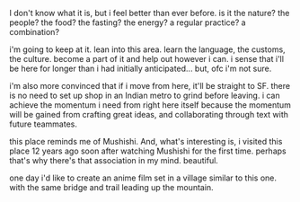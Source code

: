 I don't know what it is, but i feel better than ever before. is it the nature? the people? the food? the fasting? the energy? a regular practice? a combination?

i'm going to keep at it. lean into this area. learn the language, the customs, the culture. become a part of it and help out however i can. i sense that i'll be here for longer than i had initially anticipated... but, ofc i'm not sure.

i'm also more convinced that if i move from here, it'll be straight to SF. there is no need to set up shop in an Indian metro to grind before leaving. i can achieve the momentum i need from right here itself because the momentum will be gained from crafting great ideas, and collaborating through text with future teammates.

this place reminds me of Mushishi. And, what's interesting is, i visited this place 12 years ago soon after watching Mushishi for the first time. perhaps that's why there's that association in my mind. beautiful.

one day i'd like to create an anime film set in a village similar to this one. with the same bridge and trail leading up the mountain.


